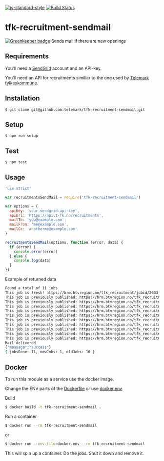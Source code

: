 [![js-standard-style](https://img.shields.io/badge/code%20style-standard-brightgreen.svg?style=flat)](https://github.com/feross/standard)
[![Build Status](https://travis-ci.org/telemark/tfk-recruitment-sendmail.svg?branch=master)](https://travis-ci.org/telemark/tfk-recruitment-sendmail)

# tfk-recruitment-sendmail

[![Greenkeeper badge](https://badges.greenkeeper.io/telemark/tfk-recruitment-sendmail.svg)](https://greenkeeper.io/)
Sends mail if there are new openings

## Requirements
You'll need a [SendGrid](https://sendgrid.com/) account and an API-key.

You'll need an API for recruitments similiar to the one used by [Telemark fylkeskommune](https://api.t-fk.no/recruitments).

## Installation
```
$ git clone git@github.com:telemark/tfk-recruitment-sendmail.git
```

## Setup
```
$ npm run setup
```

## Test
```
$ npm test
```

## Usage

```javascript
'use strict'

var recruitmentsSendMail = require('tfk-recruitment-sendmail')

var options = {
  apiKey: 'your-sendgrid-api-key',
  apiUrl: 'https://api.t-fk.no/recruitments',
  mailTo: 'you@example.com',
  mailFrom: 'me@example.com',
  mailCc: 'anotherme@example.com'
}

recruitmentsSendMail(options, function (error, data) {
  if (error) {
    console.error(error)
  } else {
    console.log(data)
  }
})
```

Example of returned data

```sh
Found a total of 11 jobs
This job is fresh! https://hrm.btvregion.no/tfk_recruitment/jobid/2633
This job is previously published: https://hrm.btvregion.no/tfk_recruitment/jobid/2665
This job is previously published: https://hrm.btvregion.no/tfk_recruitment/jobid/2666
This job is previously published: https://hrm.btvregion.no/tfk_recruitment/jobid/2662
This job is previously published: https://hrm.btvregion.no/tfk_recruitment/jobid/2638
This job is previously published: https://hrm.btvregion.no/tfk_recruitment/jobid/2639
This job is previously published: https://hrm.btvregion.no/tfk_recruitment/jobid/2656
This job is previously published: https://hrm.btvregion.no/tfk_recruitment/jobid/2651
This job is previously published: https://hrm.btvregion.no/tfk_recruitment/jobid/2652
This job is previously published: https://hrm.btvregion.no/tfk_recruitment/jobid/2654
This job is previously published: https://hrm.btvregion.no/tfk_recruitment/jobid/2655
Mail delivered
{"message":"success"}
{ jobsDone: 11, newJobs: 1, oldJobs: 10 }
```

## Docker
To run this module as a service use the docker image.

Change the ENV parts of the [Dockerfile](Dockerfile) or use [docker.env](docker.env)

Build
```sh
$ docker build -t tfk-recruitment-sendmail .
```

Run a container

```sh
$ docker run --rm tfk-recruitment-sendmail 
```

or

```sh
$ docker run --env-file=docker.env --rm tfk-recruitment-sendmail 
```

This will spin up a container. Do the jobs. Shut it down and remove it.
